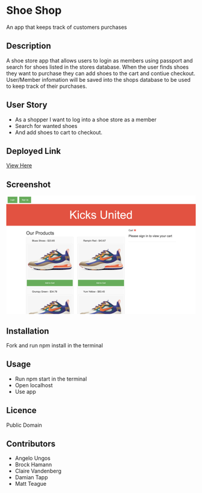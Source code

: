 # Shoe Shop
An app that keeps track of customers purchases

## Description 
A shoe store app that allows users to login as members using passport and search for shoes listed in the stores database. When the user finds shoes they want to purchase they can add shoes to the cart and contiue checkout. User/Member infomation will be saved into the shops database to be used to keep track of their purchases.

## User Story
* As a shopper I want to log into a shoe store as a member
* Search for wanted shoes
* And add shoes to cart to checkout.

## Deployed Link 
[View Here](https:// )

## Screenshot 
![Image description](screenshot.png)

## Installation 
Fork and run npm install in the terminal

## Usage
* Run npm start in the terminal
* Open localhost
* Use app

## Licence 
Public Domain

## Contributors
* Angelo Ungos
* Brock Hamann
* Claire Vandenberg 
* Damian Tapp
* Matt Teague
